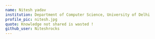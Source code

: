```yaml
---
name: Nitesh yadav
institution: Department of Computer Science, University of Delhi
profile_pic: nitesh.jpg
quote: Knowledge not shared is wasted !
github_user: Niteshrocks
---
```


